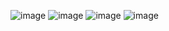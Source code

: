 ![image](https://raw.githubusercontent.com/micro-galaxy/jmq-boker-professional/blob/master/doc/img/index.png)
![image](https://raw.githubusercontent.com/micro-galaxy/jmq-boker-professional/blob/master/doc/img/cluster.png)
![image](https://raw.githubusercontent.com/micro-galaxy/jmq-boker-professional/blob/master/doc/img/client.png)
![image](https://raw.githubusercontent.com/micro-galaxy/jmq-boker-professional/blob/master/doc/img/mqttx.png)
